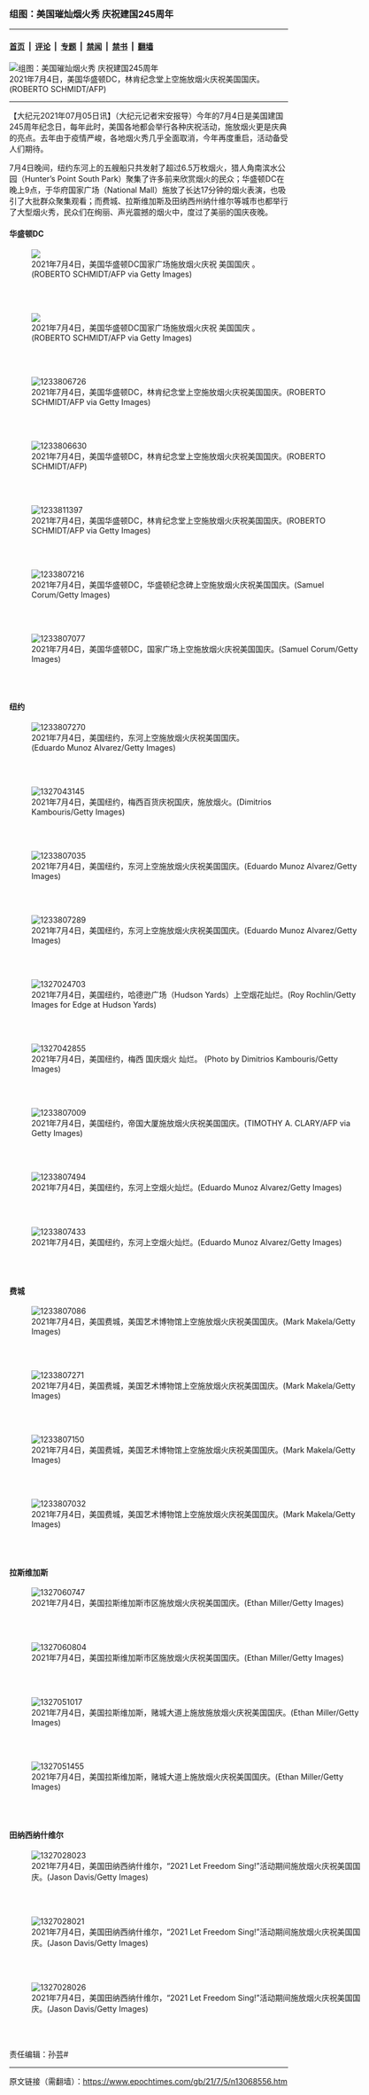 ### 组图：美国璀灿烟火秀 庆祝建国245周年

---

#### [首页](../../../..?n13068556) &nbsp;|&nbsp; [评论](../../../../../epoch-comment?n13068556) &nbsp;|&nbsp; [专题](../../../../../epoch-special?n13068556) &nbsp;|&nbsp; [禁闻](../../../../../epoch-news?n13068556) &nbsp;|&nbsp; [禁书](../../../../../books?n13068556) &nbsp;|&nbsp; [翻墙](https://github.com/gfw-breaker/nogfw/blob/master/README.md?n13068556)


<div><img alt="组图：美国璀灿烟火秀 庆祝建国245周年" class="attachment-djy_600_400 size-djy_600_400 wp-post-image" src="https://i.epochtimes.com/assets/uploads/2021/07/id13068611-2107050448301528-600x400.jpg"/>
<div class="caption">
 2021年7月4日，美国华盛顿DC，林肯纪念堂上空施放烟火庆祝美国国庆。(ROBERTO SCHMIDT/AFP)
</div></div><hr/><div class="post_content" id="artbody" itemprop="articleBody">
 <!-- article content begin -->
 <p>
  【大纪元2021年07月05日讯】（大纪元记者宋安报导）今年的7月4日是美国建国245周年纪念日，每年此时，美国各地都会举行各种庆祝活动，施放烟火更是庆典的亮点。去年由于疫情严峻，各地烟火秀几乎全面取消，今年再度重启，活动备受人们期待。
 </p>
 <p>
  7月4日晚间，纽约东河上的五艘船只共发射了超过6.5万枚烟火，猎人角南滨水公园（Hunter’s Point South Park）聚集了许多前来欣赏烟火的民众；华盛顿DC在晚上9点，于华府国家广场（National Mall）施放了长达17分钟的烟火表演，也吸引了大批群众聚集观看；而费城、拉斯维加斯及田纳西州纳什维尔等城市也都举行了大型烟火秀，民众们在绚丽、声光震撼的烟火中，度过了美丽的国庆夜晚。
 </p>
 <h4>
  <strong>
   华盛顿DC
  </strong>
 </h4>
 <figure class="wp-caption aligncenter" style="width: 450px">
  <ok href=" https://i.ntdtv.com/assets/uploads/2021/07/id13067666-GettyImages-1233806884-600x902.jpg" rel="noreferrer noopener" target="_blank">
   <img class="" src="https://i.ntdtv.com/assets/uploads/2021/07/id13067666-GettyImages-1233806884-600x902.jpg"/>
  </ok>
  <br/><figcaption class="wp-caption-text">
   2021年7月4日，美国华盛顿DC国家广场施放烟火庆祝
   <ok href="https://www.epochtimes.com/gb/tag/%E7%BE%8E%E5%9B%BD%E5%9B%BD%E5%BA%86.html">
    美国国庆
   </ok>
   。(ROBERTO SCHMIDT/AFP via Getty Images)
  </figcaption><br/>
 </figure><br/>
 <figure class="wp-caption aligncenter" style="width: 450px">
  <ok href=" https://i.ntdtv.com/assets/uploads/2021/07/id13067671-GettyImages-1233806895-600x902.jpg" rel="noreferrer noopener" target="_blank">
   <img class="" src="https://i.ntdtv.com/assets/uploads/2021/07/id13067671-GettyImages-1233806895-600x902.jpg"/>
  </ok>
  <br/><figcaption class="wp-caption-text">
   2021年7月4日，美国华盛顿DC国家广场施放烟火庆祝
   <ok href="https://www.epochtimes.com/gb/tag/%E7%BE%8E%E5%9B%BD%E5%9B%BD%E5%BA%86.html">
    美国国庆
   </ok>
   。(ROBERTO SCHMIDT/AFP via Getty Images)
  </figcaption><br/>
 </figure><br/>
 <figure aria-describedby="caption-attachment-13068829" class="wp-caption aligncenter" id="attachment_13068829" style="width: 600px">
  <ok href="https://i.epochtimes.com/assets/uploads/2021/07/id13068829-2107050448511528.jpg" target="_blank">
   <img alt="1233806726" class="size-large wp-image-13068829" src="https://i.epochtimes.com/assets/uploads/2021/07/id13068829-2107050448511528-600x399.jpg" title="1233806726"/>
  </ok>
  <br/><figcaption class="wp-caption-text" id="caption-attachment-13068829">
   2021年7月4日，美国华盛顿DC，林肯纪念堂上空施放烟火庆祝美国国庆。(ROBERTO SCHMIDT/AFP via Getty Images)
  </figcaption><br/>
 </figure><br/>
 <figure aria-describedby="caption-attachment-13068616" class="wp-caption aligncenter" id="attachment_13068616" style="width: 600px">
  <ok href="https://i.epochtimes.com/assets/uploads/2021/07/id13068616-2107050448261528.jpg" target="_blank">
   <img alt="1233806630" class="size-large wp-image-13068616" src="https://i.epochtimes.com/assets/uploads/2021/07/id13068616-2107050448261528-600x393.jpg" title="1233806630"/>
  </ok>
  <br/><figcaption class="wp-caption-text" id="caption-attachment-13068616">
   2021年7月4日，美国华盛顿DC，林肯纪念堂上空施放烟火庆祝美国国庆。(ROBERTO SCHMIDT/AFP)
  </figcaption><br/>
 </figure><br/>
 <figure aria-describedby="caption-attachment-13068605" class="wp-caption aligncenter" id="attachment_13068605" style="width: 600px">
  <ok href="https://i.epochtimes.com/assets/uploads/2021/07/id13068605-2107050449071528.jpg" target="_blank">
   <img alt="1233811397" class="size-large wp-image-13068605" src="https://i.epochtimes.com/assets/uploads/2021/07/id13068605-2107050449071528-600x399.jpg" title="1233811397"/>
  </ok>
  <br/><figcaption class="wp-caption-text" id="caption-attachment-13068605">
   2021年7月4日，美国华盛顿DC，林肯纪念堂上空施放烟火庆祝美国国庆。(ROBERTO SCHMIDT/AFP via Getty Images)
  </figcaption><br/>
 </figure><br/>
 <figure aria-describedby="caption-attachment-13068604" class="wp-caption aligncenter" id="attachment_13068604" style="width: 600px">
  <ok href="https://i.epochtimes.com/assets/uploads/2021/07/id13068604-2107050448541528.jpg" target="_blank">
   <img alt="1233807216" class="size-large wp-image-13068604" src="https://i.epochtimes.com/assets/uploads/2021/07/id13068604-2107050448541528-600x400.jpg" title="1233807216"/>
  </ok>
  <br/><figcaption class="wp-caption-text" id="caption-attachment-13068604">
   2021年7月4日，美国华盛顿DC，华盛顿纪念碑上空施放烟火庆祝美国国庆。(Samuel Corum/Getty Images)
  </figcaption><br/>
 </figure><br/>
 <figure aria-describedby="caption-attachment-13068619" class="wp-caption aligncenter" id="attachment_13068619" style="width: 600px">
  <ok href="https://i.epochtimes.com/assets/uploads/2021/07/id13068619-2107050448391528.jpg" target="_blank">
   <img alt="1233807077" class="size-large wp-image-13068619" src="https://i.epochtimes.com/assets/uploads/2021/07/id13068619-2107050448391528-600x400.jpg" title="1233807077"/>
  </ok>
  <br/><figcaption class="wp-caption-text" id="caption-attachment-13068619">
   2021年7月4日，美国华盛顿DC，国家广场上空施放烟火庆祝美国国庆。(Samuel Corum/Getty Images)
  </figcaption><br/>
 </figure><br/>
 <h4>
  <strong>
   纽约
  </strong>
 </h4>
 <figure aria-describedby="caption-attachment-13068646" class="wp-caption aligncenter" id="attachment_13068646" style="width: 400px">
  <ok href="https://i.epochtimes.com/assets/uploads/2021/07/id13068646-2107050449341528.jpg" target="_blank">
   <img alt="1233807270" class="size-large wp-image-13068646" src="https://i.epochtimes.com/assets/uploads/2021/07/id13068646-2107050449341528.jpg" title="1233807270"/>
  </ok>
  <br/><figcaption class="wp-caption-text" id="caption-attachment-13068646">
   2021年7月4日，美国纽约，东河上空施放烟火庆祝美国国庆。(Eduardo Munoz Alvarez/Getty Images)
  </figcaption><br/>
 </figure><br/>
 <figure aria-describedby="caption-attachment-13068647" class="wp-caption aligncenter" id="attachment_13068647" style="width: 533px">
  <ok href="https://i.epochtimes.com/assets/uploads/2021/07/id13068647-2107050450231528.jpg" target="_blank">
   <img alt="1327043145" class="size-large wp-image-13068647" src="https://i.epochtimes.com/assets/uploads/2021/07/id13068647-2107050450231528.jpg" title="1327043145"/>
  </ok>
  <br/><figcaption class="wp-caption-text" id="caption-attachment-13068647">
   2021年7月4日，美国纽约，梅西百货庆祝国庆，施放烟火。(Dimitrios Kambouris/Getty Images)
  </figcaption><br/>
 </figure><br/>
 <figure aria-describedby="caption-attachment-13068629" class="wp-caption aligncenter" id="attachment_13068629" style="width: 600px">
  <ok href="https://i.epochtimes.com/assets/uploads/2021/07/id13068629-2107050449221528.jpg" target="_blank">
   <img alt="1233807035" class="size-large wp-image-13068629" src="https://i.epochtimes.com/assets/uploads/2021/07/id13068629-2107050449221528-600x400.jpg" title="1233807035"/>
  </ok>
  <br/><figcaption class="wp-caption-text" id="caption-attachment-13068629">
   2021年7月4日，美国纽约，东河上空施放烟火庆祝美国国庆。(Eduardo Munoz Alvarez/Getty Images)
  </figcaption><br/>
 </figure><br/>
 <figure aria-describedby="caption-attachment-13068627" class="wp-caption aligncenter" id="attachment_13068627" style="width: 600px">
  <ok href="https://i.epochtimes.com/assets/uploads/2021/07/id13068627-2107050449401528.jpg" target="_blank">
   <img alt="1233807289" class="size-large wp-image-13068627" src="https://i.epochtimes.com/assets/uploads/2021/07/id13068627-2107050449401528-600x400.jpg" title="1233807289"/>
  </ok>
  <br/><figcaption class="wp-caption-text" id="caption-attachment-13068627">
   2021年7月4日，美国纽约，东河上空施放烟火庆祝美国国庆。(Eduardo Munoz Alvarez/Getty Images)
  </figcaption><br/>
 </figure><br/>
 <figure aria-describedby="caption-attachment-13068853" class="wp-caption aligncenter" id="attachment_13068853" style="width: 600px">
  <ok href="https://i.epochtimes.com/assets/uploads/2021/07/id13068853-2107050728001528.jpg" target="_blank">
   <img alt="1327024703" class="size-large wp-image-13068853" src="https://i.epochtimes.com/assets/uploads/2021/07/id13068853-2107050728001528-600x400.jpg" title="1327024703"/>
  </ok>
  <br/><figcaption class="wp-caption-text" id="caption-attachment-13068853">
   2021年7月4日，美国纽约，哈德逊广场（Hudson Yards）上空烟花灿烂。(Roy Rochlin/Getty Images for Edge at Hudson Yards)
  </figcaption><br/>
 </figure><br/>
 <figure aria-describedby="caption-attachment-13068857" class="wp-caption aligncenter" id="attachment_13068857" style="width: 600px">
  <ok href="https://i.epochtimes.com/assets/uploads/2021/07/id13068857-2107050727551528.jpg" target="_blank">
   <img alt="1327042855" class="size-large wp-image-13068857" src="https://i.epochtimes.com/assets/uploads/2021/07/id13068857-2107050727551528-600x425.jpg" title="1327042855"/>
  </ok>
  <br/><figcaption class="wp-caption-text" id="caption-attachment-13068857">
   2021年7月4日，美国纽约，梅西
   <ok href="https://www.epochtimes.com/gb/tag/%E5%9B%BD%E5%BA%86%E7%83%9F%E7%81%AB.html">
    国庆烟火
   </ok>
   灿烂。 (Photo by Dimitrios Kambouris/Getty Images)
  </figcaption><br/>
 </figure><br/>
 <figure aria-describedby="caption-attachment-13068636" class="wp-caption aligncenter" id="attachment_13068636" style="width: 600px">
  <ok href="https://i.epochtimes.com/assets/uploads/2021/07/id13068636-2107050449191528.jpg" target="_blank">
   <img alt="1233807009" class="size-large wp-image-13068636" src="https://i.epochtimes.com/assets/uploads/2021/07/id13068636-2107050449191528-600x395.jpg" title="1233807009"/>
  </ok>
  <br/><figcaption class="wp-caption-text" id="caption-attachment-13068636">
   2021年7月4日，美国纽约，帝国大厦施放烟火庆祝美国国庆。(TIMOTHY A. CLARY/AFP via Getty Images)
  </figcaption><br/>
 </figure><br/>
 <figure aria-describedby="caption-attachment-13068650" class="wp-caption aligncenter" id="attachment_13068650" style="width: 600px">
  <ok href="https://i.epochtimes.com/assets/uploads/2021/07/id13068650-2107050449511528.jpg" target="_blank">
   <img alt="1233807494" class="size-large wp-image-13068650" src="https://i.epochtimes.com/assets/uploads/2021/07/id13068650-2107050449511528-600x400.jpg" title="1233807494"/>
  </ok>
  <br/><figcaption class="wp-caption-text" id="caption-attachment-13068650">
   2021年7月4日，美国纽约，东河上空烟火灿烂。(Eduardo Munoz Alvarez/Getty Images)
  </figcaption><br/>
 </figure><br/>
 <figure aria-describedby="caption-attachment-13068860" class="wp-caption aligncenter" id="attachment_13068860" style="width: 600px">
  <ok href="https://i.epochtimes.com/assets/uploads/2021/07/id13068860-2107050727331528.jpg" target="_blank">
   <img alt="1233807433" class="size-large wp-image-13068860" src="https://i.epochtimes.com/assets/uploads/2021/07/id13068860-2107050727331528-600x400.jpg" title="1233807433"/>
  </ok>
  <br/><figcaption class="wp-caption-text" id="caption-attachment-13068860">
   2021年7月4日，美国纽约，东河上空烟火灿烂。(Eduardo Munoz Alvarez/Getty Images)
  </figcaption><br/>
 </figure><br/>
 <h4>
  <strong>
   费城
  </strong>
 </h4>
 <figure aria-describedby="caption-attachment-13068651" class="wp-caption aligncenter" id="attachment_13068651" style="width: 600px">
  <ok href="https://i.epochtimes.com/assets/uploads/2021/07/id13068651-2107050450461528.jpg" target="_blank">
   <img alt="1233807086" class="size-large wp-image-13068651" src="https://i.epochtimes.com/assets/uploads/2021/07/id13068651-2107050450461528-600x400.jpg" title="1233807086"/>
  </ok>
  <br/><figcaption class="wp-caption-text" id="caption-attachment-13068651">
   2021年7月4日，美国费城，美国艺术博物馆上空施放烟火庆祝美国国庆。(Mark Makela/Getty Images)
  </figcaption><br/>
 </figure><br/>
 <figure aria-describedby="caption-attachment-13068652" class="wp-caption aligncenter" id="attachment_13068652" style="width: 600px">
  <ok href="https://i.epochtimes.com/assets/uploads/2021/07/id13068652-2107050450351528.jpg" target="_blank">
   <img alt="1233807271" class="size-large wp-image-13068652" src="https://i.epochtimes.com/assets/uploads/2021/07/id13068652-2107050450351528-600x400.jpg" title="1233807271"/>
  </ok>
  <br/><figcaption class="wp-caption-text" id="caption-attachment-13068652">
   2021年7月4日，美国费城，美国艺术博物馆上空施放烟火庆祝美国国庆。(Mark Makela/Getty Images)
  </figcaption><br/>
 </figure><br/>
 <figure aria-describedby="caption-attachment-13068653" class="wp-caption aligncenter" id="attachment_13068653" style="width: 600px">
  <ok href="https://i.epochtimes.com/assets/uploads/2021/07/id13068653-2107050450261528.jpg" target="_blank">
   <img alt="1233807150" class="size-large wp-image-13068653" src="https://i.epochtimes.com/assets/uploads/2021/07/id13068653-2107050450261528-600x400.jpg" title="1233807150"/>
  </ok>
  <br/><figcaption class="wp-caption-text" id="caption-attachment-13068653">
   2021年7月4日，美国费城，美国艺术博物馆上空施放烟火庆祝美国国庆。(Mark Makela/Getty Images)
  </figcaption><br/>
 </figure><br/>
 <figure aria-describedby="caption-attachment-13068655" class="wp-caption aligncenter" id="attachment_13068655" style="width: 600px">
  <ok href="https://i.epochtimes.com/assets/uploads/2021/07/id13068655-2107050450521528.jpg" target="_blank">
   <img alt="1233807032" class="size-large wp-image-13068655" src="https://i.epochtimes.com/assets/uploads/2021/07/id13068655-2107050450521528-600x400.jpg" title="1233807032"/>
  </ok>
  <br/><figcaption class="wp-caption-text" id="caption-attachment-13068655">
   2021年7月4日，美国费城，美国艺术博物馆上空施放烟火庆祝美国国庆。(Mark Makela/Getty Images)
  </figcaption><br/>
 </figure><br/>
 <h4>
  <strong>
   拉斯维加斯
  </strong>
 </h4>
 <figure aria-describedby="caption-attachment-13068843" class="wp-caption aligncenter" id="attachment_13068843" style="width: 600px">
  <ok href="https://i.epochtimes.com/assets/uploads/2021/07/id13068843-2107050728131528.jpg" target="_blank">
   <img alt="1327060747" class="size-large wp-image-13068843" src="https://i.epochtimes.com/assets/uploads/2021/07/id13068843-2107050728131528-600x413.jpg" title="1327060747"/>
  </ok>
  <br/><figcaption class="wp-caption-text" id="caption-attachment-13068843">
   2021年7月4日，美国拉斯维加斯市区施放烟火庆祝美国国庆。(Ethan Miller/Getty Images)
  </figcaption><br/>
 </figure><br/>
 <figure aria-describedby="caption-attachment-13068842" class="wp-caption aligncenter" id="attachment_13068842" style="width: 600px">
  <ok href="https://i.epochtimes.com/assets/uploads/2021/07/id13068842-2107050728071528.jpg" target="_blank">
   <img alt="1327060804" class="size-large wp-image-13068842" src="https://i.epochtimes.com/assets/uploads/2021/07/id13068842-2107050728071528-600x389.jpg" title="1327060804"/>
  </ok>
  <br/><figcaption class="wp-caption-text" id="caption-attachment-13068842">
   2021年7月4日，美国拉斯维加斯市区施放烟火庆祝美国国庆。(Ethan Miller/Getty Images)
  </figcaption><br/>
 </figure><br/>
 <figure aria-describedby="caption-attachment-13068657" class="wp-caption aligncenter" id="attachment_13068657" style="width: 600px">
  <ok href="https://i.epochtimes.com/assets/uploads/2021/07/id13068657-2107050448571528.jpg" target="_blank">
   <img alt="1327051017" class="size-large wp-image-13068657" src="https://i.epochtimes.com/assets/uploads/2021/07/id13068657-2107050448571528-600x357.jpg" title="1327051017"/>
  </ok>
  <br/><figcaption class="wp-caption-text" id="caption-attachment-13068657">
   2021年7月4日，美国拉斯维加斯，赌城大道上施放施放烟火庆祝美国国庆。(Ethan Miller/Getty Images)
  </figcaption><br/>
 </figure><br/>
 <figure aria-describedby="caption-attachment-13068659" class="wp-caption aligncenter" id="attachment_13068659" style="width: 600px">
  <ok href="https://i.epochtimes.com/assets/uploads/2021/07/id13068659-2107050449041528.jpg" target="_blank">
   <img alt="1327051455" class="size-large wp-image-13068659" src="https://i.epochtimes.com/assets/uploads/2021/07/id13068659-2107050449041528-600x388.jpg" title="1327051455"/>
  </ok>
  <br/><figcaption class="wp-caption-text" id="caption-attachment-13068659">
   2021年7月4日，美国拉斯维加斯，赌城大道上施放烟火庆祝美国国庆。(Ethan Miller/Getty Images)
  </figcaption><br/>
 </figure><br/>
 <h4>
  <strong>
   田纳西纳什维尔
  </strong>
 </h4>
 <figure aria-describedby="caption-attachment-13068847" class="wp-caption aligncenter" id="attachment_13068847" style="width: 600px">
  <ok href="https://i.epochtimes.com/assets/uploads/2021/07/id13068847-2107050727521528.jpg" target="_blank">
   <img alt="1327028023" class="size-large wp-image-13068847" src="https://i.epochtimes.com/assets/uploads/2021/07/id13068847-2107050727521528-600x400.jpg" title="1327028023"/>
  </ok>
  <br/><figcaption class="wp-caption-text" id="caption-attachment-13068847">
   2021年7月4日，美国田纳西纳什维尔，“2021 Let Freedom Sing!”活动期间施放烟火庆祝美国国庆。(Jason Davis/Getty Images)
  </figcaption><br/>
 </figure><br/>
 <figure aria-describedby="caption-attachment-13068848" class="wp-caption aligncenter" id="attachment_13068848" style="width: 600px">
  <ok href="https://i.epochtimes.com/assets/uploads/2021/07/id13068848-2107050727281528.jpg" target="_blank">
   <img alt="1327028021" class="size-large wp-image-13068848" src="https://i.epochtimes.com/assets/uploads/2021/07/id13068848-2107050727281528-600x400.jpg" title="1327028021"/>
  </ok>
  <br/><figcaption class="wp-caption-text" id="caption-attachment-13068848">
   2021年7月4日，美国田纳西纳什维尔，“2021 Let Freedom Sing!”活动期间施放烟火庆祝美国国庆。(Jason Davis/Getty Images)
  </figcaption><br/>
 </figure><br/>
 <figure aria-describedby="caption-attachment-13068849" class="wp-caption aligncenter" id="attachment_13068849" style="width: 600px">
  <ok href="https://i.epochtimes.com/assets/uploads/2021/07/id13068849-2107050727361528.jpg" target="_blank">
   <img alt="1327028026" class="size-large wp-image-13068849" src="https://i.epochtimes.com/assets/uploads/2021/07/id13068849-2107050727361528-600x455.jpg" title="1327028026"/>
  </ok>
  <br/><figcaption class="wp-caption-text" id="caption-attachment-13068849">
   2021年7月4日，美国田纳西纳什维尔，“2021 Let Freedom Sing!”活动期间施放烟火庆祝美国国庆。(Jason Davis/Getty Images)
  </figcaption><br/>
 </figure><br/>
 <p>
  责任编辑：孙芸#
 </p>
 <!-- article content end -->
 <div id="below_article_ad">
 </div>
</div>


---

原文链接（需翻墙）：https://www.epochtimes.com/gb/21/7/5/n13068556.htm